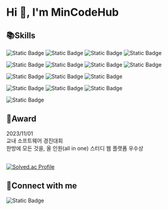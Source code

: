 <h1>Hi 👋, I'm MinCodeHub</h1>

<h2 align="left">📚Skills</h2>


![Static Badge](https://img.shields.io/badge/Html-%23E34F26?logo=html5&logoColor=white)
![Static Badge](https://img.shields.io/badge/CSS-%231572B6?logo=css3&logoColor=white)
![Static Badge](https://img.shields.io/badge/React-%2361DAFB?logo=react&logoColor=white)
![Static Badge](https://img.shields.io/badge/kotlin-blue?logo=kotlin&logoColor=white)

![Static Badge](https://img.shields.io/badge/java-yellow)
![Static Badge](https://img.shields.io/badge/JavaScript-yellow?logo=javascript&logoColor=white)
![Static Badge](https://img.shields.io/badge/python-darkblue?logo=python&logoColor=%233776AB)
![Static Badge](https://img.shields.io/badge/spring-green?logo=spring&logoColor=white)

![Static Badge](https://img.shields.io/badge/Oracle-%23F80000?logo=oracle&logoColor=white)
![Static Badge](https://img.shields.io/badge/MySQL-%234479A1?logo=mysql&logoColor=white)
![Static Badge](https://img.shields.io/badge/Sqlite-%23003B57?logo=sqlite&logoColor=white)


![Static Badge](https://img.shields.io/badge/aws-%23232F3E?logo=spring&logoColor=white)
![Static Badge](https://img.shields.io/badge/Git-%23F05032?logo=git&logoColor=white)
![Static Badge](https://img.shields.io/badge/Github-%23181717?logo=github&logoColor=white)

![Static Badge](https://img.shields.io/badge/Figma-%23F24E1E?logo=figma&logoColor=white)

<h2 align="left">👑Award</h2>
2023/11/01 <br/> 교내 소프트웨어 경진대회<br/>한방에 모든 것을, 올 인원(all in one) 스터디 웹 플랫폼 우수상

<br/>
<br/>

[![Solved.ac Profile](http://mazassumnida.wtf/api/v2/generate_badge?boj=gjalsdud1030)](https://solved.ac/gjalsdud1030/)


<h2 align="left">💌Connect with me</h2> 

![Static Badge](https://img.shields.io/badge/Naver-%2303C75A?logo=naver&logoColor=white&link=https%3A%2F%2Fmail.naver.com%2Fv2%2Fnew)


  
